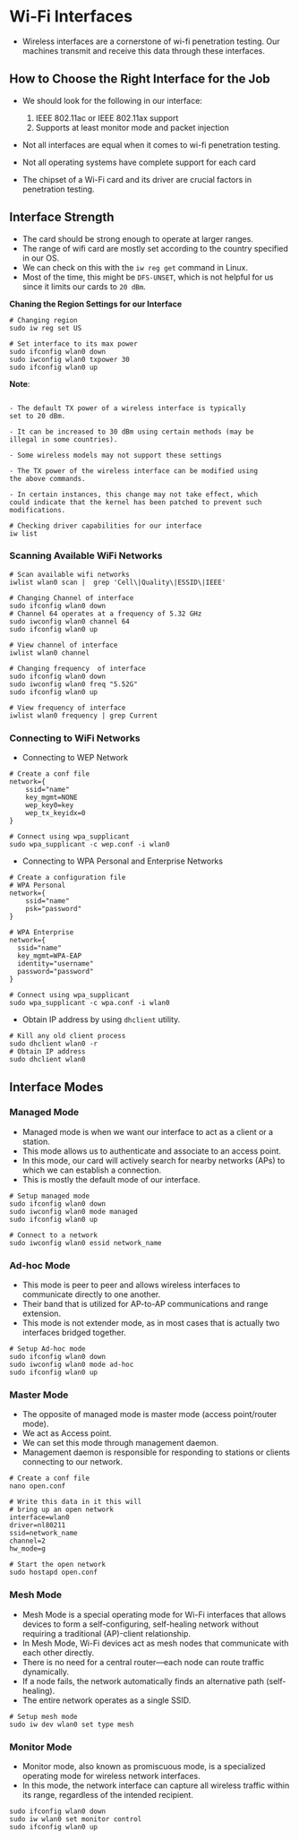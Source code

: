 # Wi-Fi Interfaces

- Wireless interfaces are a cornerstone of wi-fi penetration testing. Our machines transmit
and receive this data through these interfaces.

## How to Choose the Right Interface for the Job

- We should look for the following in our interface:

    1. IEEE 802.11ac or IEEE 802.11ax support
    2. Supports at least monitor mode and packet injection

- Not all interfaces are equal when it comes to wi-fi penetration testing. 
- Not all operating systems have complete support for each card
- The chipset of a Wi-Fi card and its driver are crucial factors in penetration testing.


## Interface Strength

- The card should be strong enough to operate at larger ranges.
- The range of wifi card are mostly set according to the country 
specified in our OS.
- We can check on this with the `iw reg get` command in Linux.
- Most of the time, this might be `DFS-UNSET`, which is not helpful for us since it limits our cards to `20 dBm`.

**Chaning the Region Settings for our Interface**

```shell
# Changing region
sudo iw reg set US

# Set interface to its max power
sudo ifconfig wlan0 down
sudo iwconfig wlan0 txpower 30
sudo ifconfig wlan0 up
```

**Note**:

```

- The default TX power of a wireless interface is typically 
set to 20 dBm.

- It can be increased to 30 dBm using certain methods (may be
illegal in some countries). 

- Some wireless models may not support these settings

- The TX power of the wireless interface can be modified using 
the above commands.

- In certain instances, this change may not take effect, which 
could indicate that the kernel has been patched to prevent such
modifications.

# Checking driver capabilities for our interface
iw list

```


### Scanning Available WiFi Networks

```shell
# Scan available wifi networks
iwlist wlan0 scan |  grep 'Cell\|Quality\|ESSID\|IEEE'

# Changing Channel of interface
sudo ifconfig wlan0 down
# Channel 64 operates at a frequency of 5.32 GHz
sudo iwconfig wlan0 channel 64
sudo ifconfig wlan0 up

# View channel of interface
iwlist wlan0 channel

# Changing frequency  of interface
sudo ifconfig wlan0 down
sudo iwconfig wlan0 freq "5.52G"
sudo ifconfig wlan0 up

# View frequency of interface
iwlist wlan0 frequency | grep Current
```

### Connecting to WiFi Networks

- Connecting to WEP Network

```shell
# Create a conf file
network={
	ssid="name"
    key_mgmt=NONE
    wep_key0=key
    wep_tx_keyidx=0
}

# Connect using wpa_supplicant
sudo wpa_supplicant -c wep.conf -i wlan0
```

- Connecting to WPA Personal and Enterprise Networks

```shell
# Create a configuration file
# WPA Personal
network={
	ssid="name"
    psk="password"
}

# WPA Enterprise
network={
  ssid="name"
  key_mgmt=WPA-EAP
  identity="username"
  password="password"
}

# Connect using wpa_supplicant
sudo wpa_supplicant -c wpa.conf -i wlan0
```

- Obtain IP address by using `dhclient` utility.

```shell
# Kill any old client process
sudo dhclient wlan0 -r
# Obtain IP address
sudo dhclient wlan0 
```

## Interface Modes

### Managed Mode

- Managed mode is when we want our interface to act as a client or a station.
- This mode allows us to authenticate and associate to an access point. 
- In this mode, our card will actively search for nearby networks (APs) to 
which we can establish a connection.
- This is mostly the default mode of our interface.

```shell
# Setup managed mode
sudo ifconfig wlan0 down
sudo iwconfig wlan0 mode managed
sudo ifconfig wlan0 up

# Connect to a network
sudo iwconfig wlan0 essid network_name
```

### Ad-hoc Mode

- This mode is peer to peer and allows wireless interfaces to communicate directly to one another.
- Their band that is utilized for AP-to-AP communications and range extension.
- This mode is not extender mode, as in most cases that is actually two interfaces bridged together.

```shell
# Setup Ad-hoc mode
sudo ifconfig wlan0 down
sudo iwconfig wlan0 mode ad-hoc
sudo ifconfig wlan0 up
```

### Master Mode

- The opposite of managed mode is master mode (access point/router mode).
- We act as Access point.
- We can set this mode through management daemon. 
- Management daemon is responsible for responding to stations or clients connecting to our network.

```shell
# Create a conf file
nano open.conf

# Write this data in it this will
# bring up an open network
interface=wlan0
driver=nl80211
ssid=network_name
channel=2
hw_mode=g

# Start the open network
sudo hostapd open.conf
```


### Mesh Mode

- Mesh Mode is a special operating mode for Wi-Fi interfaces that allows devices to form
 a self-configuring, self-healing network without requiring a traditional (AP)-client relationship.
- In Mesh Mode, Wi-Fi devices act as mesh nodes that communicate with each other directly.
- There is no need for a central router—each node can route traffic dynamically.
- If a node fails, the network automatically finds an alternative path (self-healing).
- The entire network operates as a single SSID.

```shell
# Setup mesh mode
sudo iw dev wlan0 set type mesh
```


### Monitor Mode

- Monitor mode, also known as promiscuous mode, is a specialized operating mode for wireless network interfaces.
- In this mode, the network interface can capture all wireless traffic within its range, regardless of the intended recipient.

```shell
sudo ifconfig wlan0 down
sudo iw wlan0 set monitor control
sudo ifconfig wlan0 up
```